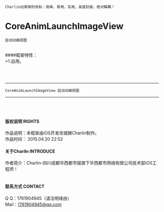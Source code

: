 
    Charlin出框架的目标：简单、易用、实用、高度封装、绝对解耦！

# CoreAnimLaunchImageView
    启动动画视图
<br />
####框架特性：<br />
>1.自用。



<br /><br />


-----
    CoreAnimLaunchImageView 启动动画视图
-----

<br /><br />

#### 版权说明 RIGHTS <br />
作品说明：本框架由iOS开发攻城狮Charlin制作。<br />
作品时间： 2015.04.20 22:52<br />


#### 关于Chariln INTRODUCE <br />
作者简介：Charlin-四川成都华西都市报旗下华西都市网络有限公司技术部iOS工程师！<br /><br />


#### 联系方式 CONTACT <br />
Q    Q：1761904945（请注明缘由）<br />
Mail：1761904945@qq.com<br />

